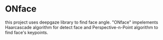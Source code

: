 # ONface
this project uses deepgaze library to find face angle.
"ONface" impelements Haarcascade algorithm for detect face and Perspective-n-Point algorithm to find face's keypoints.
